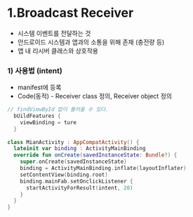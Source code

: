 # 1.Broadcast Receiver
- 시스템 이벤트를 전달하는 것
- 안드로이드 시스템과 앱과의 소통을 위해 존재 (충전량 등)
- 앱 내 리시버 클래스와 상호작용


### 1) 사용법 (intent)
- manifest에 등록
- Code(동적) - Receiver class 정의, Receiver object 정의

```kotlin
// findViewById 없이 불러올 수 있다.
  bUildFeatures {
    viewBinding = ture
  }
  
class MianActivity : AppCompatActivity() {
  lateinit var binding : ActivityMainBinding
  override fun onCreate(savedInstanceState: Bundle?) {
    super.onCreate(savedInstanceState)
    binding = ActivityMainBinding.inflate(layoutInflater)
    setContentView(binding.root)
    binding.mainFab.setOnclickListener {
      startActivityForResult(intent, 20)
    }
  }
}
```
